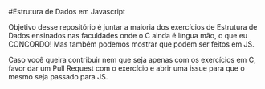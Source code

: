 #Estrutura de Dados em Javascript

Objetivo desse repositório é juntar a maioria dos exercícios de Estrutura de Dados ensinados nas faculdades onde o C ainda é língua mão, o que eu CONCORDO! Mas também podemos mostrar que podem ser feitos em JS.

Caso você queira contribuir nem que seja apenas com os exercícios em C, favor dar um Pull Request com o exercício e abrir uma issue para que o mesmo seja passado para JS.